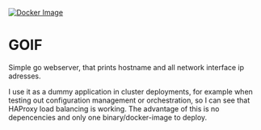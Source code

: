 [![Docker Image](http://img.shields.io/badge/Docker-Image-blue.svg)](https://registry.hub.docker.com/u/flowerpot/goif/)

GOIF
=====

Simple go webserver, that prints hostname and all network interface ip
adresses.

I use it as a dummy application in cluster deployments, for example when
testing out configuration management or orchestration, so I can see that
HAProxy load balancing is working. The advantage of this is no depencencies
and only one binary/docker-image to deploy.
